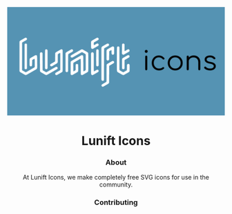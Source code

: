 <div align="center"><img src="https://raw.githubusercontent.com/lunift/icons/main/images/logo.png"></div>

<h1 align="center">Lunift Icons</h1>
<h3 align="center">About</h3>
<p align="center">At Lunift Icons, we make completely free SVG icons for use in the community.</p>
<h3 align="center">Contributing</h3>
